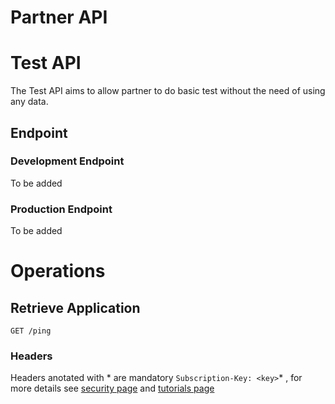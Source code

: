 # Partner API
# Test API
The Test API aims to allow partner to do basic test without the need of using any data.
## Endpoint
### Development Endpoint
To be added
### Production Endpoint
To be added
# Operations
## Retrieve Application
```GET /ping```
### Headers
Headers anotated with \* are mandatory
```Subscription-Key: <key>```\* , for more details see [security page](Security.md) and [tutorials page](Tutorials.md)